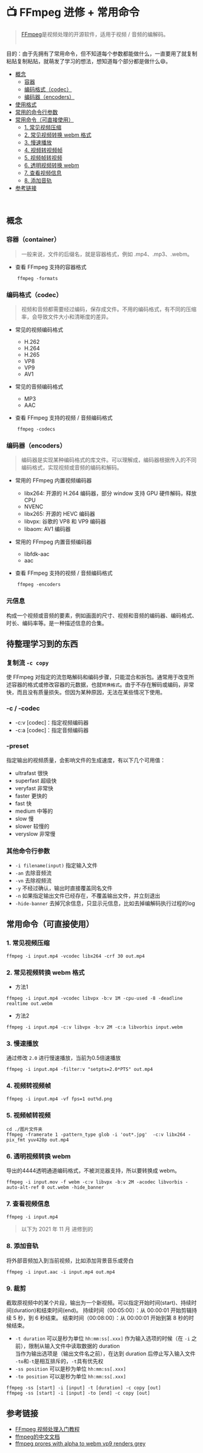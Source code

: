 # 📺 FFmpeg 进修 + 常用命令 

> [FFmpeg](https://www.ffmpeg.org/)是视频处理的开源软件，适用于视频 / 音频的编解码。
<br/><br/>

目的：由于先拥有了常用命令，但不知道每个参数都能做什么，一直要用了就复制粘贴复制粘贴，就萌发了学习的想法，想知道每个部分都是做什么😄。<br/>


* [概念](#-概念)
    * [容器](#-容器)
    * [编码格式（codec）](#-编码格式codec)
    * [编码器（encoders）](#-编码器encoders)
* [使用格式](#-使用格式)
* [常用的命令行参数](#-常用的命令行参数)
* [常用命令（可直接使用）](#-常用命令可直接使用)
    * [1. 常见视频压缩](#1-常见视频压缩)
    * [2. 常见视频转换 webm 格式](#2-常见视频转换-webm-格式)
    * [3. 慢速播放](#3-慢速播放)
    * [4. 视频转视频帧](#4-视频转视频帧)
    * [5. 视频帧转视频](#5-视频帧转视频)
    * [6. 透明视频转换 webm](#6-透明视频转换-webm)
    * [7. 查看视频信息](#7-查看视频信息)
    * [8. 添加音轨](#8-添加音轨)
* [参考链接](#-参考链接)

<br/>

## 概念

### 容器（container）
> 一般来说，文件的后缀名，就是容器格式，例如 .mp4、.mp3、.webm。

* 查看 FFmpeg 支持的容器格式 
```shell
    ffmpeg -formats
```

### 编码格式（codec）
> 视频和音频都需要经过编码，保存成文件。不用的编码格式，有不同的压缩率，会导致文件大小和清晰度的差异。

* 常见的视频编码格式
    * H.262
    * H.264
    * H.265
    * VP8
    * VP9
    * AV1

* 常见的音频编码格式
    * MP3
    * AAC

* 查看 FFmpeg 支持的视频 / 音频编码格式
```shell
    ffmpeg -codecs
```

### 编码器（encoders）
> 编码器是实现某种编码格式的库文件。可以理解成，编码器根据传入的不同编码格式，实现视频或音频的编码和解码。

* 常用的 FFmpeg 内置视频编码器
    * libx264: 开源的 H.264 编码器，部分 window 支持 GPU 硬件解码，释放 CPU
    * NVENC
    * libx265: 开源的 HEVC 编码器
    * libvpx: 谷歌的 VP8 和 VP9 编码器
    * libaom: AV1 编码器

* 常用的 FFmpeg 内置音频编码器
    * libfdk-aac
    * aac

* 查看 FFmpeg 支持的视频 / 音频编码格式
```shell
    ffmpeg -encoders
```

### 元信息
构成一个视频或音频的要素，例如画面的尺寸、视频和音频的编码器、编码格式、时长、编码率等。是一种描述信息的合集。


## 待整理学习到的东西

### 复制流 `-c copy` 
使 FFmpeg 对指定的流忽略解码和编码步骤，只能混合和拆包。通常用于改变所述容器的格式或修改容器的元数据，也就`转换格式`。由于不存在解码或编码，非常快，而且没有质量损失。但因为某种原因，无法在某些情况下使用。

### -c / -codec
* -c:v \[codec\]：指定视频编码器
* -c:a \[codec\]：指定音频编码器

### -preset
指定输出的视频质量，会影响文件的生成速度，有以下几个可用值：
* ultrafast 很快
* superfast 超级快
* veryfast 非常快
* faster 更快的
* fast 快
* medium 中等的
* slow 慢
* slower 较慢的
* veryslow 非常慢

### 其他命令行参数
* `-i filename(input)` 指定输入文件
* `-an` 去除音频流
* `-vn` 去除视频流
* `-y` 不经过确认，输出时直接覆盖同名文件
* `-n` 如果指定输出文件已经存在，不覆盖输出文件，并立刻退出
* `-hide-banner` 去掉冗余信息，只显示元信息，比如去掉编解码执行过程的log



<!-- ## 命令行参数详解 -->



## 常用命令（可直接使用）

### 1. 常见视频压缩
```
ffmpeg -i input.mp4 -vcodec libx264 -crf 30 out.mp4
```

### 2. 常见视频转换 webm 格式
* 方法1
```
ffmpeg -i input.mp4 -vcodec libvpx -b:v 1M -cpu-used -8 -deadline realtime out.webm
```
* 方法2
```
ffmpeg -i input.mp4 -c:v libvpx -b:v 2M -c:a libvorbis input.webm
```

### 3. 慢速播放
通过修改 `2.0` 进行慢速播放，当前为0.5倍速播放
```
ffmpeg -i input.mp4 -filter:v "setpts=2.0*PTS" out.mp4
```

### 4. 视频转视频帧
```
ffmpeg -i input.mp4 -vf fps=1 out%d.png
```

### 5. 视频帧转视频
```
cd ./图片文件夹
ffmpeg -framerate 1 -pattern_type glob -i 'out*.jpg'  -c:v libx264 -pix_fmt yuv420p out.mp4
```

### 6. 透明视频转换 webm
导出的4444透明通道编码格式，不被浏览器支持，所以要转换成 webm。
```
ffmpeg -i input.mov -f webm -c:v libvpx -b:v 2M -acodec libvorbis -auto-alt-ref 0 out.webm -hide_banner
```

### 7. 查看视频信息
```
ffmpeg -i input.mp4
```

> 以下为 2021 年 11 月 进修到的

### 8. 添加音轨
将外部音频加入到当前视频，比如添加背景音乐或旁白
```
ffmpeg -i input.aac -i input.mp4 out.mp4
```

### 9. 裁剪
截取原视频中的某个片段，输出为一个新视频。可以指定开始时间(start)、持续时间(duration)和结束时间(end)。
持续时间（00:05:00）：从 00:00:01 开始剪辑持续 5 秒，到 6 秒结束。
结束时间（00:08:00）：从 00:00:01 开始到第 8 秒的时候结束。

* `-t duration` 可以是秒为单位 `hh:mm:ss[.xxx]`
    作为输入选项的时候（在 `-i` 之前），限制从输入文件中读取数据的 duration<br/>
    当作为输出选项是（输出文件名之前），在达到 duration 后停止写入输入文件<br/>
    `-to`和`-t`是相互排斥的，`-t`具有优先权
* `-ss position` 可以是秒为单位 `hh:mm:ss[.xxx]`
* `-to position` 可以是秒为单位 `hh:mm:ss[.xxx]`

```
ffmpeg -ss [start] -i [input] -t [duration] -c copy [out]
ffmpeg -ss [start] -i [input] -to [end] -c copy [out]
```

## 参考链接
* [FFmpeg 视频处理入门教程](https://www.ruanyifeng.com/blog/2020/01/ffmpeg.html)
* [ffmpeg的中文文档](https://www.longqi.cf/tools/2015/02/13/ffmpegcn/)
* [ffmpeg prores with alpha to webm vp9 renders grey](https://stackoverflow.com/questions/48395392/ffmpeg-prores-with-alpha-to-webm-vp9-renders-grey)